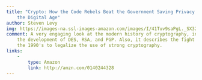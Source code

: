 ```yaml
---
title: "Crypto: How the Code Rebels Beat the Government Saving Privacy in
    the Digital Age"
author: Steven Levy
img: https://images-na.ssl-images-amazon.com/images/I/41Tuv9saPgL._SX323_BO1,204,203,200_.jpg
comment: A very engaging look at the modern history of cryptography, including
    the development of DES, RSA, and PGP. Also, it describes the fight in
    the 1990's to legalize the use of strong cryptography.
links:
    -
        type: Amazon
        link: http://amzn.com/0140244328
---
```

